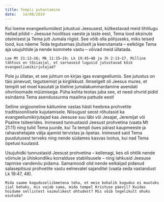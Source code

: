 ```yaml
---
title: Templi puhastamine
date:   14/08/2019
---
```


Kui loeme evangeeliumidest jutustusi Jeesusest, kütkestavad meid tihtilugu hellad pildid – Jeesuse hoolitsus vaeste ja laste eest, Tema lood eksinute otsimisest ja Tema jutt Jumala riigist. See võib olla põhjuseks, miks teised lood, kus näeme Teda tegutsemas jõuliselt ja keerutamata – eelkõige Tema aja usujuhtide ja nende kommete vastu – võivad meid üllatada.

`Loe Mt 21:12–16; Mk 11:15–19; Lk 19:45–48 ja Jh 2:13–17. Milline tähtsus on tõsiasjal, et sarnaseid lugusid jutustavad kõik evangeeliumikirjutajad?`

Pole ju üllatav, et see juhtum on kirjas igas evangeeliumis. See jutustus on täis pinevust, tegutsemist ja kirglikkust. Ilmselgelt oli Jeesus mures, et templit sel moel kasutati ja tõeline jumalakummardamine asendati ohvriloomade müümisega. Püha kohta teotas juba see, et need ohvrid pidid esindama Tema asendussurma maailma pattude eest!

Selline sirgjooneline käitumine vastas hästi heebrea prohvetite traditsioonilisele kujutamisele. Niisugust seost rõhutasid ka evangeeliumikirjutajad kas Jeesuse suu läbi või Jesajat, Jeremijat või Psalme tsiteerides. Inimesed tunnustasid Jeesust prohvetina (vaata Mt 21:11) ning tulid Tema juurde, kui Ta templi õues pärast kaupmeeste ja rahavahetajate välja ajamist tervistas ja õpetas. Inimesed said Tema puudutusest terveks ning nende südames kasvas lootus, kui nad Tema õpetusi kuulasid.

Usujuhidki tunnustasid Jeesust prohvetina – kellenagi, kes oli ohtlik nende võimule ja ühiskondliku korralduse stabiilsusele – ning lahkusid Jeesuse tapmise vandenõu pidama. Samamoodi olid nende eelkäijad pidanud salasepitsusi prohvetite vastu eelnevatel sajanditel (vaata seda vastandust Lk 19:47, 48).

`Mida saame koguduseliikmetena teha, et meie kohalik kogudus ei muutuks iial kohaks, mis vajab sama, mida tempel Kristuse päevil? Kuidas hoidume sellistest vaimulikest ohtudest? Mis võib tegelikult ohuks osutuda?`